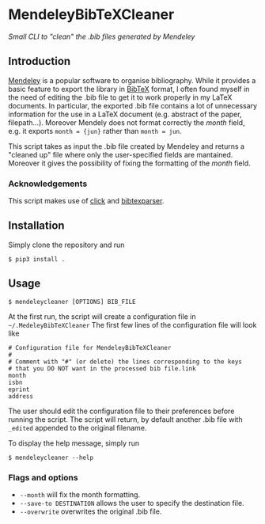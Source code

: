# MendeleyBibTeXCleaner
*Small CLI to "clean" the .bib files generated by Mendeley*

## Introduction

[Mendeley](https://www.mendeley.com) is a popular software to organise bibliography.
While it provides a basic feature to export the library in [BibTeX](http://www.bibtex.org/) format, 
I often found myself in the need of editing the .bib file to get it to work properly in my
LaTeX documents. In particular, the exported .bib file contains a lot of unnecessary information
for the use in a LaTeX document (e.g. abstract of the paper, filepath...).
Moreover Mendely does not format correctly the *month* field, e.g. it exports `month = {jun}` rather
than `month = jun`.

This script takes as input the .bib file created by Mendeley and returns a "cleaned up" file where only
the user-specified fields are mantained. Moreover it gives the possibility of fixing the formatting
of the *month* field.

### Acknowledgements

This script makes use of [click](http://click.pocoo.org) and [bibtexparser](https://github.com/sciunto-org/python-bibtexparser).

## Installation

Simply clone the repository and run
```
$ pip3 install .
```

## Usage
```
$ mendeleycleaner [OPTIONS] BIB_FILE
```

At the first run, the script will create a configuration file in `~/.MedeleyBibTeXCleaner`
The first few lines of the configuration file will look like
```
# Configuration file for MendeleyBibTeXCleaner
#
# Comment with "#" (or delete) the lines corresponding to the keys
# that you DO NOT want in the processed bib file.link
month
isbn
eprint
address
```
The user should edit the configuration file to their preferences before running the script.
The script will return, by default another .bib file with `_edited` appended to the original filename.

To display the help message, simply run
```
$ mendeleycleaner --help
```


### Flags and options
* `--month` will fix the month formatting.
* `--save-to DESTINATION` allows the user to specify the destination file.
* `--overwrite` overwrites the original .bib file.
